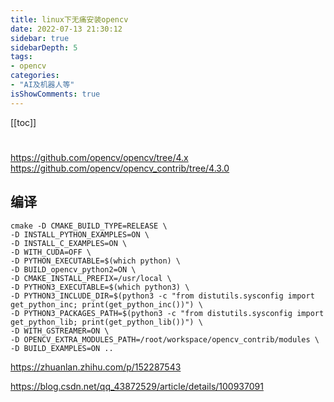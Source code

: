 ```yaml
---
title: linux下无痛安装opencv
date: 2022-07-13 21:30:12
sidebar: true
sidebarDepth: 5
tags:
- opencv
categories:
- "AI及机器人等"
isShowComments: true
---
```


[[toc]]


#

https://github.com/opencv/opencv/tree/4.x
https://github.com/opencv/opencv_contrib/tree/4.3.0

## 编译

```
cmake -D CMAKE_BUILD_TYPE=RELEASE \
-D INSTALL_PYTHON_EXAMPLES=ON \
-D INSTALL_C_EXAMPLES=ON \
-D WITH_CUDA=OFF \
-D PYTHON_EXECUTABLE=$(which python) \
-D BUILD_opencv_python2=ON \
-D CMAKE_INSTALL_PREFIX=/usr/local \
-D PYTHON3_EXECUTABLE=$(which python3) \
-D PYTHON3_INCLUDE_DIR=$(python3 -c "from distutils.sysconfig import get_python_inc; print(get_python_inc())") \
-D PYTHON3_PACKAGES_PATH=$(python3 -c "from distutils.sysconfig import get_python_lib; print(get_python_lib())") \
-D WITH_GSTREAMER=ON \
-D OPENCV_EXTRA_MODULES_PATH=/root/workspace/opencv_contrib/modules \
-D BUILD_EXAMPLES=ON ..
```

https://zhuanlan.zhihu.com/p/152287543

https://blog.csdn.net/qq_43872529/article/details/100937091